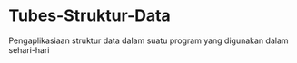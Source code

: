 # Tubes-Struktur-Data
Pengaplikasiaan struktur data dalam suatu program yang digunakan dalam sehari-hari
